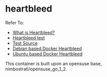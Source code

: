 heartbleed
===============

Refer To:

  - [What is Heartbleed?](http://xkcd.com/1354/)
  - [Heartbleed test](https://filippo.io/Heartbleed/)
  - [Test Source](https://github.com/FiloSottile/Heartbleed)
  - [Debian based Docker Heartbleed](https://github.com/kasimon/docker-heartbleed)
  - [Ubuntu based Docker Heartbleed](https://index.docker.io/u/mazzolino/heartbleed-docker)


This container is built upon an opensuse base, nimbostrati/opensuse_go_1_2.
